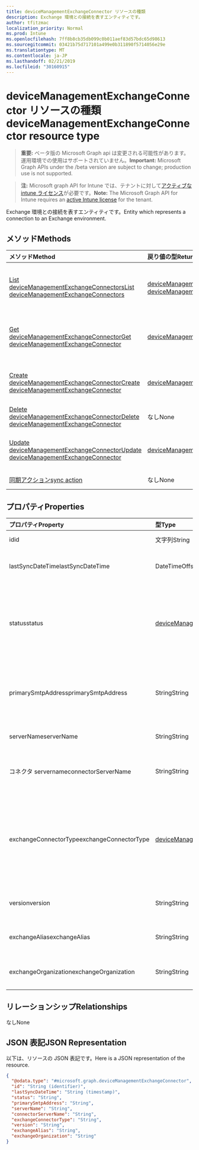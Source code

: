 ```yaml
---
title: deviceManagementExchangeConnector リソースの種類
description: Exchange 環境との接続を表すエンティティです。
author: tfitzmac
localization_priority: Normal
ms.prod: Intune
ms.openlocfilehash: 7ff8b8cb35db099c0b011aef83d57bdc65d98613
ms.sourcegitcommit: 03421b75d717101a499e0b311890f5714056e29e
ms.translationtype: MT
ms.contentlocale: ja-JP
ms.lasthandoff: 02/21/2019
ms.locfileid: "30160915"
---
```

# <a name="devicemanagementexchangeconnector-resource-type"></a><span data-ttu-id="0108e-103">deviceManagementExchangeConnector リソースの種類</span><span class="sxs-lookup"><span data-stu-id="0108e-103">deviceManagementExchangeConnector resource type</span></span>

> <span data-ttu-id="0108e-104">**重要:** ベータ版の Microsoft Graph api は変更される可能性があります。運用環境での使用はサポートされていません。</span><span class="sxs-lookup"><span data-stu-id="0108e-104">**Important:** Microsoft Graph APIs under the /beta version are subject to change; production use is not supported.</span></span>

> <span data-ttu-id="0108e-105">**注:** Microsoft graph API for Intune では、テナントに対して[アクティブな intune ライセンス](https://go.microsoft.com/fwlink/?linkid=839381)が必要です。</span><span class="sxs-lookup"><span data-stu-id="0108e-105">**Note:** The Microsoft Graph API for Intune requires an [active Intune license](https://go.microsoft.com/fwlink/?linkid=839381) for the tenant.</span></span>

<span data-ttu-id="0108e-106">Exchange 環境との接続を表すエンティティです。</span><span class="sxs-lookup"><span data-stu-id="0108e-106">Entity which represents a connection to an Exchange environment.</span></span>

## <a name="methods"></a><span data-ttu-id="0108e-107">メソッド</span><span class="sxs-lookup"><span data-stu-id="0108e-107">Methods</span></span>
|<span data-ttu-id="0108e-108">メソッド</span><span class="sxs-lookup"><span data-stu-id="0108e-108">Method</span></span>|<span data-ttu-id="0108e-109">戻り値の型</span><span class="sxs-lookup"><span data-stu-id="0108e-109">Return Type</span></span>|<span data-ttu-id="0108e-110">説明</span><span class="sxs-lookup"><span data-stu-id="0108e-110">Description</span></span>|
|:---|:---|:---|
|[<span data-ttu-id="0108e-111">List deviceManagementExchangeConnectors</span><span class="sxs-lookup"><span data-stu-id="0108e-111">List deviceManagementExchangeConnectors</span></span>](../api/intune-onboarding-devicemanagementexchangeconnector-list.md)|<span data-ttu-id="0108e-112">[deviceManagementExchangeConnector](../resources/intune-onboarding-devicemanagementexchangeconnector.md) コレクション</span><span class="sxs-lookup"><span data-stu-id="0108e-112">[deviceManagementExchangeConnector](../resources/intune-onboarding-devicemanagementexchangeconnector.md) collection</span></span>|<span data-ttu-id="0108e-113">[deviceManagementExchangeConnector](../resources/intune-onboarding-devicemanagementexchangeconnector.md) オブジェクトのプロパティとリレーションシップをリストします。</span><span class="sxs-lookup"><span data-stu-id="0108e-113">List properties and relationships of the [deviceManagementExchangeConnector](../resources/intune-onboarding-devicemanagementexchangeconnector.md) objects.</span></span>|
|[<span data-ttu-id="0108e-114">Get deviceManagementExchangeConnector</span><span class="sxs-lookup"><span data-stu-id="0108e-114">Get deviceManagementExchangeConnector</span></span>](../api/intune-onboarding-devicemanagementexchangeconnector-get.md)|[<span data-ttu-id="0108e-115">deviceManagementExchangeConnector</span><span class="sxs-lookup"><span data-stu-id="0108e-115">deviceManagementExchangeConnector</span></span>](../resources/intune-onboarding-devicemanagementexchangeconnector.md)|<span data-ttu-id="0108e-116">[deviceManagementExchangeConnector](../resources/intune-onboarding-devicemanagementexchangeconnector.md) オブジェクトのプロパティとリレーションシップを読み取ります。</span><span class="sxs-lookup"><span data-stu-id="0108e-116">Read properties and relationships of the [deviceManagementExchangeConnector](../resources/intune-onboarding-devicemanagementexchangeconnector.md) object.</span></span>|
|[<span data-ttu-id="0108e-117">Create deviceManagementExchangeConnector</span><span class="sxs-lookup"><span data-stu-id="0108e-117">Create deviceManagementExchangeConnector</span></span>](../api/intune-onboarding-devicemanagementexchangeconnector-create.md)|[<span data-ttu-id="0108e-118">deviceManagementExchangeConnector</span><span class="sxs-lookup"><span data-stu-id="0108e-118">deviceManagementExchangeConnector</span></span>](../resources/intune-onboarding-devicemanagementexchangeconnector.md)|<span data-ttu-id="0108e-119">新しい [deviceManagementExchangeConnector](../resources/intune-onboarding-devicemanagementexchangeconnector.md) オブジェクトを作成します。</span><span class="sxs-lookup"><span data-stu-id="0108e-119">Create a new [deviceManagementExchangeConnector](../resources/intune-onboarding-devicemanagementexchangeconnector.md) object.</span></span>|
|[<span data-ttu-id="0108e-120">Delete deviceManagementExchangeConnector</span><span class="sxs-lookup"><span data-stu-id="0108e-120">Delete deviceManagementExchangeConnector</span></span>](../api/intune-onboarding-devicemanagementexchangeconnector-delete.md)|<span data-ttu-id="0108e-121">なし</span><span class="sxs-lookup"><span data-stu-id="0108e-121">None</span></span>|<span data-ttu-id="0108e-122">[deviceManagementExchangeConnector](../resources/intune-onboarding-devicemanagementexchangeconnector.md) を削除します。</span><span class="sxs-lookup"><span data-stu-id="0108e-122">Deletes a [deviceManagementExchangeConnector](../resources/intune-onboarding-devicemanagementexchangeconnector.md).</span></span>|
|[<span data-ttu-id="0108e-123">Update deviceManagementExchangeConnector</span><span class="sxs-lookup"><span data-stu-id="0108e-123">Update deviceManagementExchangeConnector</span></span>](../api/intune-onboarding-devicemanagementexchangeconnector-update.md)|[<span data-ttu-id="0108e-124">deviceManagementExchangeConnector</span><span class="sxs-lookup"><span data-stu-id="0108e-124">deviceManagementExchangeConnector</span></span>](../resources/intune-onboarding-devicemanagementexchangeconnector.md)|<span data-ttu-id="0108e-125">[deviceManagementExchangeConnector](../resources/intune-onboarding-devicemanagementexchangeconnector.md) オブジェクトのプロパティを更新します。</span><span class="sxs-lookup"><span data-stu-id="0108e-125">Update the properties of a [deviceManagementExchangeConnector](../resources/intune-onboarding-devicemanagementexchangeconnector.md) object.</span></span>|
|[<span data-ttu-id="0108e-126">同期アクション</span><span class="sxs-lookup"><span data-stu-id="0108e-126">sync action</span></span>](../api/intune-onboarding-devicemanagementexchangeconnector-sync.md)|<span data-ttu-id="0108e-127">なし</span><span class="sxs-lookup"><span data-stu-id="0108e-127">None</span></span>|<span data-ttu-id="0108e-128">まだ文書化されていません</span><span class="sxs-lookup"><span data-stu-id="0108e-128">Not yet documented</span></span>|

## <a name="properties"></a><span data-ttu-id="0108e-129">プロパティ</span><span class="sxs-lookup"><span data-stu-id="0108e-129">Properties</span></span>
|<span data-ttu-id="0108e-130">プロパティ</span><span class="sxs-lookup"><span data-stu-id="0108e-130">Property</span></span>|<span data-ttu-id="0108e-131">型</span><span class="sxs-lookup"><span data-stu-id="0108e-131">Type</span></span>|<span data-ttu-id="0108e-132">説明</span><span class="sxs-lookup"><span data-stu-id="0108e-132">Description</span></span>|
|:---|:---|:---|
|<span data-ttu-id="0108e-133">id</span><span class="sxs-lookup"><span data-stu-id="0108e-133">id</span></span>|<span data-ttu-id="0108e-134">文字列</span><span class="sxs-lookup"><span data-stu-id="0108e-134">String</span></span>|<span data-ttu-id="0108e-135">まだ文書化されていません</span><span class="sxs-lookup"><span data-stu-id="0108e-135">Not yet documented</span></span>|
|<span data-ttu-id="0108e-136">lastSyncDateTime</span><span class="sxs-lookup"><span data-stu-id="0108e-136">lastSyncDateTime</span></span>|<span data-ttu-id="0108e-137">DateTimeOffset</span><span class="sxs-lookup"><span data-stu-id="0108e-137">DateTimeOffset</span></span>|<span data-ttu-id="0108e-138">Exchange Connector の最終同期日時</span><span class="sxs-lookup"><span data-stu-id="0108e-138">Last sync time for the Exchange Connector</span></span>|
|<span data-ttu-id="0108e-139">status</span><span class="sxs-lookup"><span data-stu-id="0108e-139">status</span></span>|[<span data-ttu-id="0108e-140">deviceManagementExchangeConnectorStatus</span><span class="sxs-lookup"><span data-stu-id="0108e-140">deviceManagementExchangeConnectorStatus</span></span>](../resources/intune-onboarding-devicemanagementexchangeconnectorstatus.md)|<span data-ttu-id="0108e-141">Exchange Connector の状態。</span><span class="sxs-lookup"><span data-stu-id="0108e-141">Exchange Connector Status.</span></span> <span data-ttu-id="0108e-142">使用可能な値は、`none`、`connectionPending`、`connected`、`disconnected` です。</span><span class="sxs-lookup"><span data-stu-id="0108e-142">Possible values are: `none`, `connectionPending`, `connected`, `disconnected`.</span></span>|
|<span data-ttu-id="0108e-143">primarySmtpAddress</span><span class="sxs-lookup"><span data-stu-id="0108e-143">primarySmtpAddress</span></span>|<span data-ttu-id="0108e-144">String</span><span class="sxs-lookup"><span data-stu-id="0108e-144">String</span></span>|<span data-ttu-id="0108e-145">サービス間の Exchange Connector を構成するときに使用するメール アドレス。</span><span class="sxs-lookup"><span data-stu-id="0108e-145">Email address used to configure the Service To Service Exchange Connector.</span></span>|
|<span data-ttu-id="0108e-146">serverName</span><span class="sxs-lookup"><span data-stu-id="0108e-146">serverName</span></span>|<span data-ttu-id="0108e-147">String</span><span class="sxs-lookup"><span data-stu-id="0108e-147">String</span></span>|<span data-ttu-id="0108e-148">Exchange サーバーの名前。</span><span class="sxs-lookup"><span data-stu-id="0108e-148">The name of the Exchange server.</span></span>|
|<span data-ttu-id="0108e-149">コネクタ servername</span><span class="sxs-lookup"><span data-stu-id="0108e-149">connectorServerName</span></span>|<span data-ttu-id="0108e-150">String</span><span class="sxs-lookup"><span data-stu-id="0108e-150">String</span></span>|<span data-ttu-id="0108e-151">Exchange Connector をホストするサーバーの名前。</span><span class="sxs-lookup"><span data-stu-id="0108e-151">The name of the server hosting the Exchange Connector.</span></span>|
|<span data-ttu-id="0108e-152">exchangeConnectorType</span><span class="sxs-lookup"><span data-stu-id="0108e-152">exchangeConnectorType</span></span>|[<span data-ttu-id="0108e-153">deviceManagementExchangeConnectorType</span><span class="sxs-lookup"><span data-stu-id="0108e-153">deviceManagementExchangeConnectorType</span></span>](../resources/intune-onboarding-devicemanagementexchangeconnectortype.md)|<span data-ttu-id="0108e-154">構成されている Exchange Connector の種類。</span><span class="sxs-lookup"><span data-stu-id="0108e-154">The type of Exchange Connector Configured.</span></span> <span data-ttu-id="0108e-155">可能な値は、`onPremises`、`hosted`、`serviceToService`、`dedicated` です。</span><span class="sxs-lookup"><span data-stu-id="0108e-155">Possible values are: `onPremises`, `hosted`, `serviceToService`, `dedicated`.</span></span>|
|<span data-ttu-id="0108e-156">version</span><span class="sxs-lookup"><span data-stu-id="0108e-156">version</span></span>|<span data-ttu-id="0108e-157">String</span><span class="sxs-lookup"><span data-stu-id="0108e-157">String</span></span>|<span data-ttu-id="0108e-158">ExchangeConnectorAgent のバージョン</span><span class="sxs-lookup"><span data-stu-id="0108e-158">The version of the ExchangeConnectorAgent</span></span>|
|<span data-ttu-id="0108e-159">exchangeAlias</span><span class="sxs-lookup"><span data-stu-id="0108e-159">exchangeAlias</span></span>|<span data-ttu-id="0108e-160">String</span><span class="sxs-lookup"><span data-stu-id="0108e-160">String</span></span>|<span data-ttu-id="0108e-161">Exchange Server に割り当てられているエイリアス。</span><span class="sxs-lookup"><span data-stu-id="0108e-161">An alias assigned to the Exchange server</span></span>|
|<span data-ttu-id="0108e-162">exchangeOrganization</span><span class="sxs-lookup"><span data-stu-id="0108e-162">exchangeOrganization</span></span>|<span data-ttu-id="0108e-163">String</span><span class="sxs-lookup"><span data-stu-id="0108e-163">String</span></span>|<span data-ttu-id="0108e-164">Exchange Server に対する Exchange 組織</span><span class="sxs-lookup"><span data-stu-id="0108e-164">Exchange Organization to the Exchange server</span></span>|

## <a name="relationships"></a><span data-ttu-id="0108e-165">リレーションシップ</span><span class="sxs-lookup"><span data-stu-id="0108e-165">Relationships</span></span>
<span data-ttu-id="0108e-166">なし</span><span class="sxs-lookup"><span data-stu-id="0108e-166">None</span></span>

## <a name="json-representation"></a><span data-ttu-id="0108e-167">JSON 表記</span><span class="sxs-lookup"><span data-stu-id="0108e-167">JSON Representation</span></span>
<span data-ttu-id="0108e-168">以下は、リソースの JSON 表記です。</span><span class="sxs-lookup"><span data-stu-id="0108e-168">Here is a JSON representation of the resource.</span></span>
<!-- {
  "blockType": "resource",
  "keyProperty": "id",
  "@odata.type": "microsoft.graph.deviceManagementExchangeConnector"
}
-->
``` json
{
  "@odata.type": "#microsoft.graph.deviceManagementExchangeConnector",
  "id": "String (identifier)",
  "lastSyncDateTime": "String (timestamp)",
  "status": "String",
  "primarySmtpAddress": "String",
  "serverName": "String",
  "connectorServerName": "String",
  "exchangeConnectorType": "String",
  "version": "String",
  "exchangeAlias": "String",
  "exchangeOrganization": "String"
}
```




